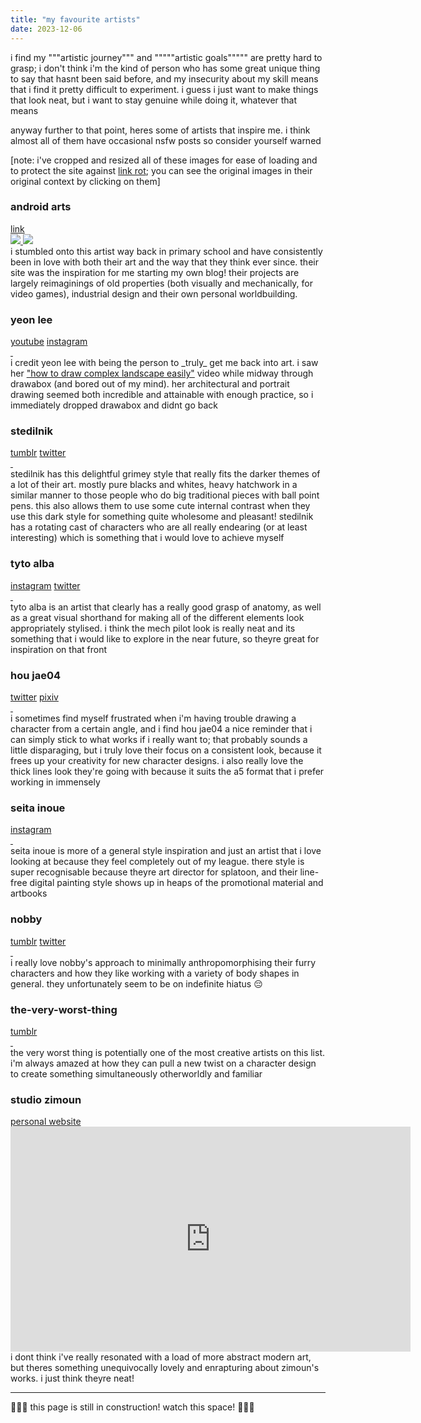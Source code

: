 ```yaml
---
title: "my favourite artists"
date: 2023-12-06
---
```


i find my """artistic journey""" and """""artistic goals""""" are pretty hard to grasp; i don't think i'm the kind of person who has some great unique thing to say that hasnt been said before, and my insecurity about my skill means that i find it pretty difficult to experiment. i guess i just want to make things that look neat, but i want to stay genuine while doing it, whatever that means

anyway further to that point, heres some of artists that inspire me. i think almost all of them have occasional nsfw posts so consider yourself warned

[note: i've cropped and resized all of these images for ease of loading and to protect the site against <a href="https://en.wikipedia.org/wiki/Link_rot">link rot</a>; you can see the original images in their original context by clicking on them]

<h3>android arts</h3>
<a href="https://androidarts.com/">link</a>
<div class="two-columns">
    <a href="https://androidarts.com/palette/Famicube.htm#cases">
        <img src="/_assets/img/artists/androidarts-1.jpg">
    </a>
    <a href="https://androidarts.com/kawaiik/kawaiik.htm#techies">
        <img src="/_assets/img/artists/androidarts-2.jpg">
    </a>
</div>
i stumbled onto this artist way back in primary school and have consistently been in love with both their art and the way that they think ever since. their site was the inspiration for me starting my own blog! their projects are largely reimaginings of old properties (both visually and mechanically, for video games), industrial design and their own personal worldbuilding.
<h3>yeon lee</h3>
<a href="https://www.youtube.com/@leeyeon">youtube</a>
<a href="https://www.instagram.com/leeyeonstein/">instagram</a>
<div class="two-columns">
    <a href="https://www.instagram.com/p/Co4QWaOvzzN/">
        <img src="/_assets/img/artists/yeon-lee-1.jpg" alt=""/>
    </a>
    <a href="https://www.instagram.com/p/CZmYFgbveiv/">
        <img src="/_assets/img/artists/yeon-lee-2.jpg" alt=""/>
    </a>
</div>
i credit yeon lee with being the person to _truly_ get me back into art. i saw her <a href="https://www.youtube.com/watch?v=QAuiIfFXvGY">"how to draw complex landscape easily"</a> video while midway through drawabox (and bored out of my mind). her architectural and portrait drawing seemed both incredible and attainable with enough practice, so i immediately dropped drawabox and didnt go back
<h3>stedilnik</h3>
<a href="https://stedilnik.tumblr.com/">tumblr</a>
<a href="https://twitter.com/stedilnik">twitter</a>
<div class="two-columns">
    <a href="https://stedilnik.tumblr.com/post/669788117772959744">
        <img src="/_assets/img/artists/stedilnik-1.jpg" alt=""/>
    </a>
    <a href="https://stedilnik.tumblr.com/post/637160880370483200">
        <img src="/_assets/img/artists/stedilnik-2.jpg" alt=""/>
    </a>
</div>
stedilnik has this delightful grimey style that really fits the darker themes of a lot of their art. mostly pure blacks and whites, heavy hatchwork in a similar manner to those people who do big traditional pieces with ball point pens. this also allows them to use some cute internal contrast when they use this dark style for something quite wholesome and pleasant! stedilnik has a rotating cast of characters who are all really endearing (or at least interesting) which is something that i would love to achieve myself
<h3>tyto alba</h3>
<a href="https://www.instagram.com/tytoalbadraws/">instagram</a>
<a href="https://twitter.com/_Tyto_Alba">twitter</a>
<div class="two-columns">
    <a href="https://twitter.com/_Tyto_Alba/status/1631491541150867456/photo/1">
        <img src="/_assets/img/artists/tyto-alba-1.jpg" alt=""/>
    </a>
    <a href="https://twitter.com/_Tyto_Alba/status/1602820860665950208">
        <img src="/_assets/img/artists/tyto-alba-2.jpg" alt=""/>
    </a>
</div>
tyto alba is an artist that clearly has a really good grasp of anatomy, as well as a great visual shorthand for making all of the different elements look appropriately stylised. i think the mech pilot look is really neat and its something that i would like to explore in the near future, so theyre great for inspiration on that front
<h3>hou jae04 </h3>
<a href="https://twitter.com/hou_jae04/media">twitter</a>
<a href="https://www.pixiv.net/en/users/60149697">pixiv</a>
<div class="two-columns">
    <a href="https://www.pixiv.net/en/artworks/104022210">
        <img src="/_assets/img/artists/hou-jae-1.jpg" alt=""/>
    </a>
    <a href="https://twitter.com/hou_jae04/status/1635531203292921856">
        <img src="/_assets/img/artists/hou-jae-2.jpg" alt=""/>
    </a>
</div>
i sometimes find myself frustrated when i'm having trouble drawing a character from a certain angle, and i find hou jae04 a nice reminder that i can simply stick to what works if i really want to; that probably sounds a little disparaging, but i truly love their focus on a consistent look, because it frees up your creativity for new character designs. i also really love the thick lines look they're going with because it suits the a5 format that i prefer working in immensely
<h3>seita inoue</h3>
<a href="https://www.instagram.com/tori__kun/">instagram</a>
<div class="two-columns">
    <a href="https://www.instagram.com/p/CqzFUDiP3t-/">
        <img src="/_assets/img/artists/seita-inoue-1.jpg" alt=""/>
    </a>
    <a href="https://www.instagram.com/p/CgJrck4vqv9/">
        <img src="/_assets/img/artists/seita-inoue-2.jpg" alt=""/>
    </a>
</div>
seita inoue is more of a general style inspiration and just an artist that i love looking at because they feel completely out of my league. there style is super recognisable because theyre art director for splatoon, and their line-free digital painting style shows up in heaps of the promotional material and artbooks
<h3>nobby</h3>
<a href="https://nobby-art.tumblr.com/">tumblr</a>
<a href="https://twitter.com/nobbys_art">twitter</a>
<div class="two-columns">
    <a href="https://twitter.com/nobbys_art/status/1417385785817374722?cxt=HHwWhICplZq3yKsnAAAA">
        <img src="/_assets/img/artists/nobby-1.jpg" alt=""/>
    </a>
    <a href="https://nobby-art.tumblr.com/post/178722557560/chefpyro-inkie-heart">
        <img src="/_assets/img/artists/nobby-2.jpg" alt=""/>
    </a>
</div>
i really love nobby's approach to minimally anthropomorphising their furry characters and how they like working with a variety of body shapes in general. they unfortunately seem to be on indefinite hiatus 😔
<h3>the-very-worst-thing</h3>
<a href="https://theveryworstthing.tumblr.com/">tumblr</a>
<div class="two-columns">
    <a href="https://theveryworstthing.tumblr.com/post/708719269843779584/some-sort-of-fae-friend-enjoying-a-festival-snack">
        <img src="/_assets/img/artists/the-very-worst-thing-1.jpg" alt=""/>
    </a>
    <a href="https://theveryworstthing.tumblr.com/post/666766592009551872/oh-hello-detective-you-caught-me-just-as-i-was">
        <img src="/_assets/img/artists/the-very-worst-thing-2.jpg" alt=""/>
    </a>
</div>
the very worst thing is potentially one of the most creative artists on this list. i'm always amazed at how they can pull a new twist on a character design to create something simultaneously otherworldly and familiar
<h3>studio zimoun</h3>
<a href="https://www.zimoun.net/">personal website</a>
<br/>
<iframe title="vimeo-player" src="https://player.vimeo.com/video/7235817?h=3e23495df6" width="640" height="360" frameborder="0"    allowfullscreen></iframe>
</div>
i dont think i've really resonated with a load of more abstract modern art, but theres something unequivocally lovely and enrapturing about zimoun's works. i just think theyre neat!
<!-- add julette cousins -->
<!-- add ryuko kui -->
<hr>

🚧👷‍♂️ this page is still in construction! watch this space! 👷‍♀️🚧

<!-- glacierclear -->
<!-- https://twitter.com/Nikingply // nikingply -->
<!-- https://feyhearts.tumblr.com -->
<!-- https://www.instagram.com/onebadnoodle_/ -->
<!-- https://www.instagram.com/karu__art/ -->

<!-- cheekypastama -->
<!-- jamdrawers -->
<!-- jrj -->
<!-- knebulaknight -->
<!-- pavel-hristov -->
<!-- sorimori -->